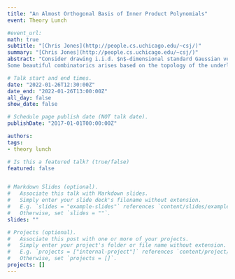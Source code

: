```yaml
---
title: "An Almost Orthogonal Basis of Inner Product Polynomials"
event: Theory Lunch

#event_url:
math: true
subtitle: "[Chris Jones](http://people.cs.uchicago.edu/~csj/)"
summary: "[Chris Jones](http://people.cs.uchicago.edu/~csj/)"
abstract: "Consider drawing i.i.d. $n$-dimensional standard Gaussian vectors $d_i$. We study functions of the $d_i$ which are rotationally invariant, i.e. they only depend on the pairwise angles and norms of the $d_i$, such as $$E[ \\langle d_1,d_2 \\rangle \\cdot \\langle d_2,d_3 \\rangle \\cdot \\langle d_3,d_4 \\rangle \\cdot  \\langle d_4,d_1 \\rangle ]$$
Some beautiful combinatorics arises based on the topology of the underlying graph. With the intent of doing Fourier analysis, we give an (almost) orthogonal basis for this space. We also study the cases of Boolean and spherical $d_i$; when the d_i are spherical instead of Gaussian, interesting examples suggest a connection to graph planarity. Based on joint work with Aaron Potechin."

# Talk start and end times.
date: "2022-01-26T12:30:00Z"
date_end: "2022-01-26T13:00:00Z"
all_day: false
show_date: false

# Schedule page publish date (NOT talk date).
publishDate: "2017-01-01T00:00:00Z"

authors:
tags:
- theory lunch

# Is this a featured talk? (true/false)
featured: false


# Markdown Slides (optional).
#   Associate this talk with Markdown slides.
#   Simply enter your slide deck's filename without extension.
#   E.g. `slides = "example-slides"` references `content/slides/example-slides.md`.
#   Otherwise, set `slides = ""`.
slides: ""

# Projects (optional).
#   Associate this post with one or more of your projects.
#   Simply enter your project's folder or file name without extension.
#   E.g. `projects = ["internal-project"]` references `content/project/deep-learning/index.md`.
#   Otherwise, set `projects = []`.
projects: []
---
```

